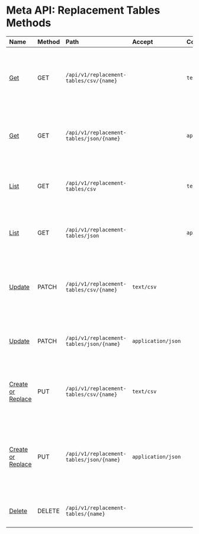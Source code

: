 # Meta API: Replacement Tables Methods

| **Name** | **Method** | **Path** | **Accept** | **Content-Type** | **Description** |
|:---|:---|:---|:---|:---|:----|
| [Get](get.md) | GET | `/api/v1/replacement-tables/csv/{name}` | | `text/csv` | Retrieve replacement table keys and values in CSV format and metadata in link header. |
| [Get](get.md) | GET | `/api/v1/replacement-tables/json/{name}` | | `application/json` | Retrieve replacement table keys, values, and metadata in JSON format. |
| [List](list.md) | GET | `/api/v1/replacement-tables/csv` | | `text/csv` | Retrieve list of replacement table names in CSV format. |
| [List](list.md) | GET | `/api/v1/replacement-tables/json` | | `application/json` | Retrieve list of replacement table names in JSON format. |
| [Update](update.md) | PATCH | `/api/v1/replacement-tables/csv/{name}` | `text/csv` | | Update values for existing keys or create new records from CSV file. |
| [Update](update.md) | PATCH | `/api/v1/replacement-tables/json/{name}` | `application/json` | |  Update replacement table and metadata from JSON document. |
| [Create or Replace](create-or-replace.md) | PUT | `/api/v1/replacement-tables/csv/{name}` | `text/csv` | | Create a replacement table with specified records or replace if exists. |
| [Create or Replace](create-or-replace.md) | PUT | `/api/v1/replacement-tables/json/{name}` | `application/json` | | Create a replacement table with specified records and metadata, or replace if table already exists. |
| [Delete](delete.md) | DELETE | `/api/v1/replacement-tables/{name}` | | |  Delete specified replacement table. |
